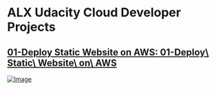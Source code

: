 # ALX Udacity Cloud Developer Projects

## [01-Deploy Static Website on AWS: 01-Deploy\ Static\ Website\ on\ AWS](https://github.com/Sirlawdin/ALX_Udacity_Cloud_Developer_Projects/tree/main/01-Deploy%20Static%20Website%20on%20AWS)
[![Image](https://drive.google.com/file/d/1Z0k7ty5TNC5_z_rSBmhAC91pPm7JrUTN/view?usp=sharing "Salaudeen's Travel Blog")](https://github.com/Sirlawdin/ALX_Udacity_Cloud_Developer_Projects/tree/main/01-Deploy%20Static%20Website%20on%20AWS)
